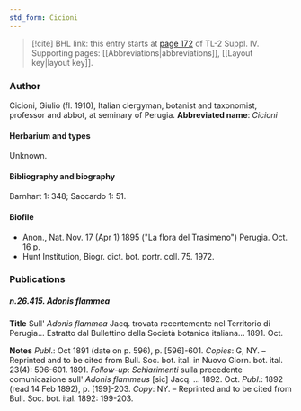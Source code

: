 ```yaml
---
std_form: Cicioni
---
```


> [!cite] BHL link: this entry starts at [page 172](https://www.biodiversitylibrary.org/page/33265849) of TL-2 Suppl. IV.
> Supporting pages: [[Abbreviations|abbreviations]], [[Layout key|layout key]].

### Author

Cicioni, Giulio (fl. 1910), Italian clergyman, botanist and taxonomist, professor and abbot, at seminary of Perugia. 
**Abbreviated name**: *Cicioni*

#### Herbarium and types

Unknown.

#### Bibliography and biography

Barnhart 1: 348; Saccardo 1: 51.

#### Biofile

- Anon., Nat. Nov. 17 (Apr 1) 1895 ("La flora del Trasimeno") Perugia. Oct. 16 p.
- Hunt Institution, Biogr. dict. bot. portr. coll. 75. 1972.

### Publications

##### n.26.415. Adonis flammea

**Title**
Sull' *Adonis flammea* Jacq. trovata recentemente nel Territorio di Perugia... Estratto dal Bullettino della Società botanica italiana... 1891. Oct.

**Notes**
*Publ*.: Oct 1891 (date on p. 596), p. \[596\]-601. *Copies*: G, NY. – Reprinted and to be cited from Bull. Soc. bot. ital. in Nuovo Giorn. bot. ital. 23(4): 596-601. 1891.
*Follow-up*: *Schiarimenti* sulla precedente comunicazione sull' *Adonis flammeus* \[sic\] Jacq. ... 1892. Oct.
*Publ*.: 1892 (read 14 Feb 1892), p. \[199\]-203. *Copy*: NY. – Reprinted and to be cited from Bull. Soc. bot. ital. 1892: 199-203.

